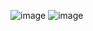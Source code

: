 ![image](https://github.com/user-attachments/assets/838ff307-a4da-48cd-9c28-3035756b1024)
![image](https://github.com/user-attachments/assets/a455cb6a-86bc-4daa-a4b5-2e3c1cdc3a69)
